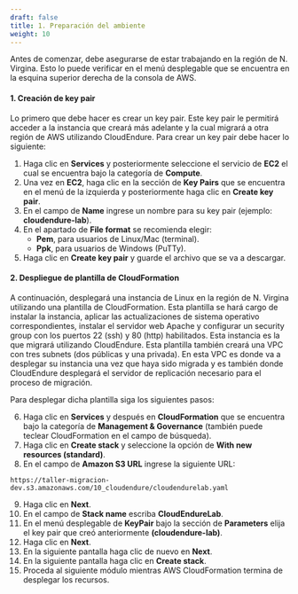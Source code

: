 ```yaml
---
draft: false
title: 1. Preparación del ambiente
weight: 10
---
```

Antes de comenzar, debe asegurarse de estar trabajando en la región de N. Virgina. Esto lo puede verificar en el menú desplegable que se encuentra en la esquina superior derecha de la consola de AWS.

#### 1. Creación de key pair
Lo primero que debe hacer es crear un key pair. Este key pair le permitirá acceder a la instancia que creará más adelante y la cual migrará a otra región de AWS utilizando CloudEndure. Para crear un key pair debe hacer lo siguiente:

1. Haga clic en **Services** y posteriormente seleccione el servicio de **EC2** el cual se encuentra bajo la categoría de **Compute**.
2. Una vez en **EC2**, haga clic en la sección de **Key Pairs** que se encuentra en el menú de la izquierda y posteriormente haga clic en **Create key pair**.
3. En el campo de **Name** ingrese un nombre para su key pair (ejemplo: **cloudendure-lab**).
4. En el apartado de  **File format** se recomienda elegir:
    - **Pem**, para usuarios de Linux/Mac (terminal).
    - **Ppk**, para usuarios de Windows (PuTTy).
5. Haga clic en **Create key pair** y guarde el archivo que se va a descargar.

#### 2. Despliegue de plantilla de CloudFormation

A continuación, desplegará una instancia de Linux en la región de N. Virgina utilizando una plantilla de CloudFormation. Esta plantilla se hará cargo de instalar la instancia, aplicar las actualizaciones de sistema operativo correspondientes, instalar el servidor web Apache y configurar un security group con los puertos 22 (ssh) y 80 (http) habilitados. Esta instancia es la que migrará utilizando CloudEndure. Esta plantilla también creará una VPC con tres subnets (dos públicas y una privada). En esta VPC es donde va a desplegar su instancia una vez que haya sido migrada y es también donde CloudEndure desplegará el servidor de replicación necesario para el proceso de migración.

Para desplegar dicha plantilla siga los siguientes pasos:

6. Haga clic en **Services** y después en **CloudFormation** que se encuentra bajo la categoría de **Management & Governance** (también puede teclear CloudFormation en el campo de búsqueda).
7. Haga clic en **Create stack** y seleccione la opción de **With new resources (standard)**.
8. En el campo de **Amazon S3 URL** ingrese la siguiente URL: 

```
https://taller-migracion-dev.s3.amazonaws.com/10_cloudendure/cloudendurelab.yaml
```

9. Haga clic en **Next**.
10. En el campo de **Stack name** escriba **CloudEndureLab**.
11. En el menú desplegable de **KeyPair** bajo la sección de **Parameters** elija el key pair que creó anteriormente **(cloudendure-lab)**.
12. Haga clic en **Next**.
13. En la siguiente pantalla haga clic de nuevo en **Next**.
14. En la siguiente pantalla haga clic en **Create stack**.
15. Proceda al siguiente módulo mientras AWS CloudFormation termina de desplegar los recursos.